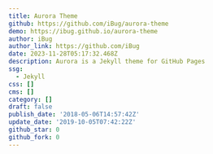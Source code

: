 ```yaml
---
title: Aurora Theme
github: https://github.com/iBug/aurora-theme
demo: https://ibug.github.io/aurora-theme
author: iBug
author_link: https://github.com/iBug
date: 2023-11-28T05:17:32.468Z
description: Aurora is a Jekyll theme for GitHub Pages
ssg:
  - Jekyll
css: []
cms: []
category: []
draft: false
publish_date: '2018-05-06T14:57:42Z'
update_date: '2019-10-05T07:42:22Z'
github_star: 0
github_fork: 0
---
```

